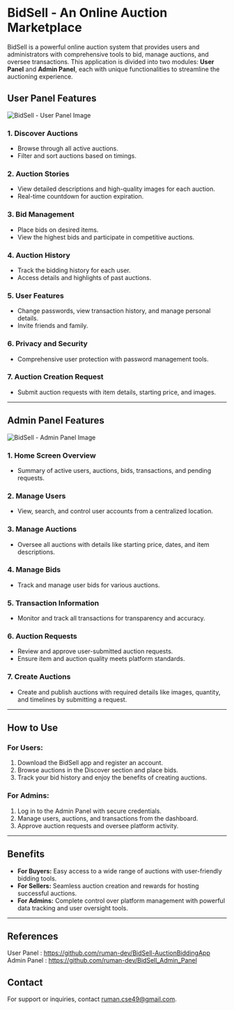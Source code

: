 # BidSell - An Online Auction Marketplace

BidSell is a powerful online auction system that provides users and administrators with comprehensive tools to bid, manage auctions, and oversee transactions. This application is divided into two modules: **User Panel** and **Admin Panel**, each with unique functionalities to streamline the auctioning experience.

## User Panel Features

![BidSell - User Panel Image](https://github.com/user-attachments/assets/c7fdca3f-9479-45b7-8f67-aee786ba7172)

### 1. **Discover Auctions**

- Browse through all active auctions.
- Filter and sort auctions based on timings.

### 2. **Auction Stories**

- View detailed descriptions and high-quality images for each auction.
- Real-time countdown for auction expiration.

### 3. **Bid Management**

- Place bids on desired items.
- View the highest bids and participate in competitive auctions.

### 4. **Auction History**

- Track the bidding history for each user.
- Access details and highlights of past auctions.

### 5. **User Features**

- Change passwords, view transaction history, and manage personal details.
- Invite friends and family.

### 6. **Privacy and Security**

- Comprehensive user protection with password management tools.

### 7. **Auction Creation Request**

- Submit auction requests with item details, starting price, and images.

---

## Admin Panel Features

![BidSell - Admin Panel Image](https://github.com/user-attachments/assets/6a8f6374-4c12-4808-ae2a-2065a73f7981)


### 1. **Home Screen Overview**

- Summary of active users, auctions, bids, transactions, and pending requests.

### 2. **Manage Users**

- View, search, and control user accounts from a centralized location.

### 3. **Manage Auctions**

- Oversee all auctions with details like starting price, dates, and item descriptions.

### 4. **Manage Bids**

- Track and manage user bids for various auctions.

### 5. **Transaction Information**

- Monitor and track all transactions for transparency and accuracy.

### 6. **Auction Requests**

- Review and approve user-submitted auction requests.
- Ensure item and auction quality meets platform standards.

### 7. **Create Auctions**

-  Create and publish auctions with required details like images, quantity, and timelines by submitting a request.

---

## How to Use

### For Users:

1. Download the BidSell app and register an account.
2. Browse auctions in the Discover section and place bids.
3. Track your bid history and enjoy the benefits of creating auctions.

### For Admins:

1. Log in to the Admin Panel with secure credentials.
2. Manage users, auctions, and transactions from the dashboard.
3. Approve auction requests and oversee platform activity.

---

## Benefits

- **For Buyers:** Easy access to a wide range of auctions with user-friendly bidding tools.
- **For Sellers:** Seamless auction creation and rewards for hosting successful auctions.
- **For Admins:** Complete control over platform management with powerful data tracking and user oversight tools.

---

## References

User Panel : https://github.com/ruman-dev/BidSell-AuctionBiddingApp
Admin Panel : https://github.com/ruman-dev/BidSell_Admin_Panel

## Contact

For support or inquiries, contact [ruman.cse49@gmail.com](mailto\:ruman.cse49@gmail.com).

